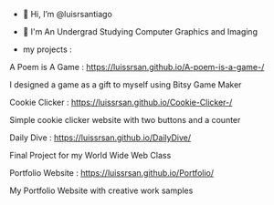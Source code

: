 - 👋 Hi, I’m @luisrsantiago
- 📓 I'm An Undergrad Studying Computer Graphics and Imaging


- my projects :
 

A Poem is A Game  :    https://luissrsan.github.io/A-poem-is-a-game-/

I designed a game as a gift to myself using Bitsy Game Maker 

Cookie Clicker :  https://luissrsan.github.io/Cookie-Clicker-/

Simple cookie clicker website with two buttons and a counter 

Daily Dive :  https://luissrsan.github.io/DailyDive/

Final Project for my World Wide Web Class 

Portfolio Website :   https://luissrsan.github.io/Portfolio/

My Portfolio Website with creative work samples
